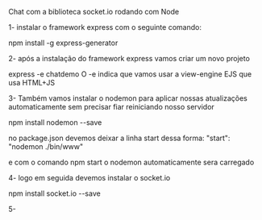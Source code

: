 Chat com a biblioteca socket.io rodando com Node

1- instalar o framework express com o seguinte comando:

npm install -g express-generator

2- após a instalação do framework express vamos criar um novo projeto

express -e chatdemo
O -e indica que vamos usar a view-engine EJS que usa HTML+JS 

3- Também vamos instalar o nodemon para aplicar nossas atualizações automaticamente sem precisar
fiar reiniciando nosso servidor 

npm install nodemon --save

no package.json devemos deixar a linha start dessa forma:
     "start": "nodemon ./bin/www"

e com o comando npm start o nodemon automaticamente sera carregado

4- logo em seguida devemos instalar o socket.io

npm install socket.io --save

5-

